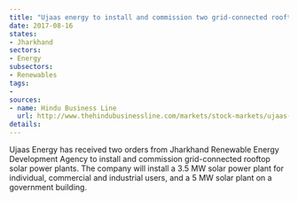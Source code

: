```yaml
---
title: "Ujaas energy to install and commission two grid-connected rooftop solar power plants"
date: 2017-08-16
states:
- Jharkhand
sectors:
- Energy
subsectors:
- Renewables
tags:
- 
sources:
- name: Hindu Business Line
  url: http://www.thehindubusinessline.com/markets/stock-markets/ujaas-energy-bags-two-orders-from-jharkhand-renewable-energy-development-agency/article9807633.ece
details:
---
```


Ujaas Energy has received two orders from Jharkhand Renewable Energy Development Agency to install and commission grid-connected rooftop solar power plants. The company will install a 3.5 MW solar power plant for individual, commercial and industrial users, and a 5 MW solar plant on a government building. 
